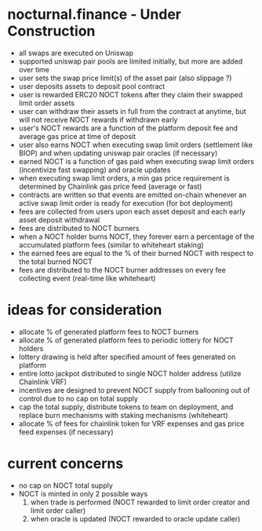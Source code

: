 # nocturnal.finance - **Under Construction**

- all swaps are executed on Uniswap  
- supported uniswap pair pools are limited initially, but more are added over time  
- user sets the swap price limit(s) of the asset pair (also slippage ?)  
- user deposits assets to deposit pool contract  
- user is rewarded ERC20 NOCT tokens after they claim their swapped limit order assets     
- user can withdraw their assets in full from the contract at anytime, but will not receive NOCT rewards if withdrawn early  
- user's NOCT rewards are a function of the platform deposit fee and average gas price at time of deposit  
- user also earns NOCT when executing swap limit orders (settlement like BIOP) and when updating uniswap pair oracles (if necessary)   
- earned NOCT is a function of gas paid when executing swap limit orders (incentivize fast swapping) and oracle updates  
- when executing swap limit orders, a min gas price requirement is determined by Chainlink gas price feed (average or fast)  
- contracts are written so that events are emitted on-chain whenever an active swap limit order is ready for execution (for bot deployment)  
- fees are collected from users upon each asset deposit and each early asset deposit withdrawal  
- fees are distributed to NOCT burners  
- when a NOCT holder burns NOCT, they forever earn a percentage of the accumulated platform fees (similar to whiteheart staking)  
- the earned fees are equal to the % of their burned NOCT with respect to the total burned NOCT    
- fees are distributed to the NOCT burner addresses on every fee collecting event (real-time like whiteheart)  

# ideas for consideration

- allocate % of generated platform fees to NOCT burners  
- allocate % of generated platform fees to periodic lottery for NOCT holders  
- lottery drawing is held after specified amount of fees generated on platform  
- entire lotto jackpot distributed to single NOCT holder address (utilize Chainlink VRF)  
- incentives are designed to prevent NOCT supply from ballooning out of control due to no cap on total supply  
- cap the total supply, distribute tokens to team on deployment, and replace burn mechanisms with staking mechanisms (whiteheart)  
- allocate % of fees for chainlink token for VRF expenses and gas price feed expenses (if necessary)  

# current concerns

- no cap on NOCT total supply  
- NOCT is minted in only 2 possible ways  
  1) when trade is performed (NOCT rewarded to limit order creator and limit order caller)  
  2) when oracle is updated (NOCT rewarded to oracle update caller)  
